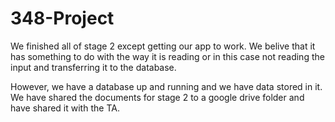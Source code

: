 # 348-Project

We finished all of stage 2 except getting our app to work. We belive that it has something to do with the way it is reading or in this case not reading the input and transferring it to the database. 

However, we have a database up and running and we have data stored in it. 
We have shared the documents for stage 2 to a google drive folder and have shared it with the TA.
